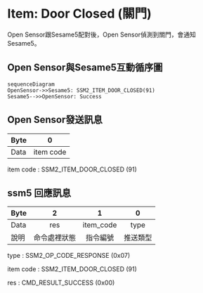 # Item: Door Closed (關門)

Open Sensor跟Sesame5配對後，Open Sensor偵測到關門，會通知Sesame5。

## Open Sensor與Sesame5互動循序圖
```mermaid
sequenceDiagram
OpenSensor->>Sesame5: SSM2_ITEM_DOOR_CLOSED(91)
Sesame5-->>OpenSensor: Success
```
## Open Sensor發送訊息

| Byte |     0     |
|------|:---------:|
| Data | item code |

item code : SSM2_ITEM_DOOR_CLOSED (91)

## ssm5 回應訊息

| Byte |   2    |     1     |  0   |
|------|:------:|:---------:|:----:|
| Data |  res   | item_code | type |
| 說明   | 命令處裡狀態 |   指令編號    | 推送類型 |

type : SSM2_OP_CODE_RESPONSE (0x07)

item code : SSM2_ITEM_DOOR_CLOSED (91)

res : CMD_RESULT_SUCCESS (0x00)
